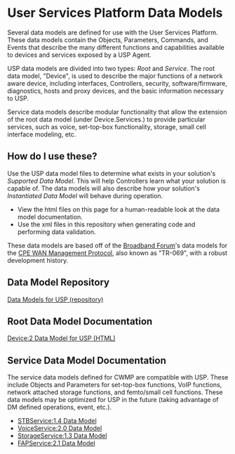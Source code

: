 # User Services Platform Data Models

Several data models are defined for use with the User Services Platform. These data models contain the Objects, Parameters, Commands, and Events that describe the many different functions and capabilities available to devices and services exposed by a USP Agent.  

USP data models are divided into two types: *Root* and *Service*. The root data model, "Device", is used to describe the major functions of a network aware device, including interfaces, Controllers, security, software/firmware, diagnostics, hosts and proxy devices, and the basic information necessary to USP.

Service data models describe modular functionality that allow the extension of the root data model (under Device.Services.) to provide particular services, such as voice, set-top-box functionality, storage, small cell interface modeling, etc.

## How do I use these?

Use the USP data model files to determine what exists in your solution's *Supported Data Model*. This will help Controllers learn what your solution is capable of. The data models will also describe how your solution's *Instantiated Data Model* will behave during operation.

* View the html files on this page for a human-readable look at the data model documentation.
* Use the xml files in this repository when generating code and performing data validation.

These data models are based off of the [Broadband Forum](http://www.broadband-forum.org)'s data models for the [CPE WAN Management Protocol](http://www.broadband-forum.org/cwmp), also known as "TR-069", with a robust development history.

## Data Model Repository

<a href="https://github.com/BroadbandForum/usp/tree/master/data-model" class="btn-success">Data Models for USP (repository)</a>

## Root Data Model Documentation

<a href="/data-model/tr-181-2-12-usp-full.html" class="btn-success">Device:2 Data Model for USP (HTML)</a>

## Service Data Model Documentation

The service data models defined for CWMP are compatible with USP. These include Objects and Parameters for set-top-box functions, VoIP functions, network attached storage functions, and femto/small cell functions. These data models may be optimized for USP in the future (taking advantage of DM defined operations, event, etc.).

* [STBService:1.4 Data Model](tr-135-1-4-0.html)
* [VoiceService:2.0 Data Model](tr-104-2-0-0.html)
* [StorageService:1.3 Data Model](tr-140-1-3-0.html)
* [FAPService:2.1 Data Model](tr-196-2-1-0.html)
